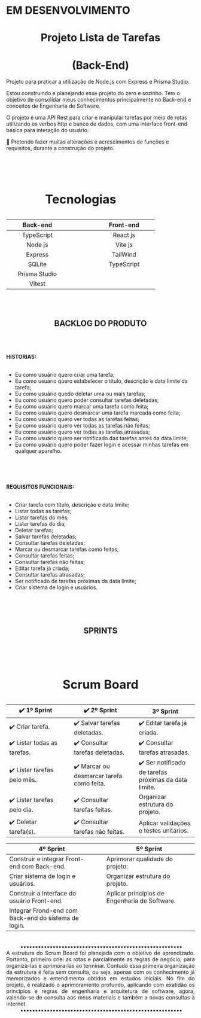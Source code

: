 # EM DESENVOLVIMENTO

<div align="center">

# Projeto Lista de Tarefas

# (Back-End)

</div>

Projeto para praticar a utilização de Node.js com Express e Prisma Studio.

Estou construindo e planejando esse projeto do zero e sozinho. Tem o objetivo de consolidar meus conhecimentos principalmente no Back-end e conceitos de Engenharia de Software.

O projeto é uma API Rest para criar e manipular tarefas por meio de rotas utilizando os verbos http e banco de dados, com uma interface front-end básica para interação do usuário.

🔹 Pretendo fazer muitas alterações e acrescimentos de funções e requisitos, durante a construção do projeto.


<br><br>

<div align="center">

</div>

<table width="300px" align="center">
      <caption> <h1 align="center">Tecnologias</h1> </caption>	         
       <thead>                      
               <th width="150px" style="text-align:center" colspan="1">Back-end</th>       
               <th width="50px"></th>         
               <th width="150px" style="text-align:center" colspan="2">Front-end</th>                
       </thead>
       <tbody align="center">          
           <tr>                           
                <td colspan="1">TypeScript</th>  
                <td></th>          
                <td colspan="2">React js</th>                 
           </tr>
           <tr>             
                 <td colspan="1">Node js</th> 
                  <td></th>  
                  <td colspan="2">Vite js</th>                
           </tr>           
            <tr>             
                 <td colspan="1">Express</th> 
                  <td></th>  
                  <td colspan="2">TailWind</th>                
           </tr>           
            <tr>             
                 <td colspan="1">SQLite</th> 
                  <td></th>  
                  <td colspan="2">TypeScript</th>                
           </tr>           
            <tr>             
                 <td colspan="1">Prisma Studio</th> 
                  <td></th>  
                  <td colspan="2"></th>                
           </tr>           
             <tr>             
                 <td colspan="1">Vitest</th> 
                  <td></th>  
                  <td colspan="2"></th>                
           </tr>           
       </tbody>
</table>

<br><br>

<div align="center">

## BACKLOG DO PRODUTO

</div>
<br><br><br>

<strong>
HISTORIAS:
</strong>
<br><br>

- Eu como usuário quero criar uma tarefa;
- Eu como usuário quero estabelecer o título, descrição e data limite da tarefa;
- Eu como usuário quedo deletar uma ou mais tarefas;
- Eu como usuário quero poder consultar tarefas deletadas;
- Eu como usuário quero marcar uma tarefa como feita;
- Eu como usuário quero desmarcar uma tarefa marcada como feita;
- Eu como usuário quero ver todas as tarefas feitas;
- Eu como usuário quero ver todas as tarefas não feitas;
- Eu como usuário quero ver todas as tarefas atrasadas;
- Eu como usuário quero ser notificado das tarefas antes
  da data limite;
- Eu como usuário quero poder fazer login e acessar minhas
  tarefas em qualquer aparelho.

<br><br><br>

<strong>
REQUISITOS FUNCIONAIS:
</strong>
<br><br>

- Criar tarefa com título, descrição e data limite;
- Listar todas as tarefas;
- Listar tarefas do mês;
- Listar tarefas do dia;
- Deletar tarefas;
- Salvar tarefas deletadas;
- Consultar tarefas deletadas;
- Marcar ou desmarcar tarefas como feitas;
- Consultar tarefas feitas;
- Consultar tarefas não feitas;
- Editar tarefa já criada;
- Consultar tarefas atrasadas;
- Ser notificado de tarefas próximas da data limite;
- Criar sistema de login e usuários.

<br><br><br>

<div align="center">

## SPRINTS

</div>

<br><br>

<table width="100%" align="center">
      <caption> <h1 align="center">Scrum Board</h1> </caption>	         
       <thead>                      
               <th width="32%" style="text-align:center" colspan="1">✔️ 1º Sprint</th>       
               <th></th>         
               <th width="32%" style="text-align:center" colspan="2">✔️ 2º Sprint</th>  
               <th></th> 
               <th width="32%" style="text-align:center" colspan="3">3º Sprint</th>    
       </thead>
       <tbody>          
           <tr>                           
                <td colspan="1">✔️ Criar tarefa.</th>  
                <td></th>          
                <td colspan="2">✔️ Salvar tarefas deletadas.</th>  
                <td></th> 
                 <td colspan="3">✔️ Editar tarefa já criada.</td>
           </tr>
           <tr>             
                 <td colspan="1">✔️ Listar todas as tarefas.</th> 
                  <td></th>  
                  <td colspan="2">✔️ Consultar tarefas deletadas.</th>
                  <td></th> 
                 <td colspan="3">✔️ Consultar tarefas atrasadas.</td>
           </tr>
           <tr>             
                <td colspan="1">✔️ Listar tarefas pelo mês.</th> 
                 <td></th>  
                 <td colspan="2">✔️ Marcar ou desmarcar tarefa como feita.</th>
                 <td></th> 
                 <td colspan="3">✔️ Ser notificado de tarefas próximas da data limite.</td>
           </tr>           
           <tr>             
                 <td colspan="1">✔️ Listar tarefas pelo dia.</th> 
                  <td></th>    
                  <td colspan="2">✔️ Consultar tarefas feitas.</th>
                  <td></th> 
                 <td colspan="3">Organizar estrutura do projeto.</td>
           </tr>
           <tr>             
                 <td colspan="1">✔️ Deletar tarefa(s).</th> 
                  <td></th>  
                  <td colspan="2">✔️ Consultar tarefas não feitas.</th>
                  <td></th>  
                 <td colspan="3">Aplicar validações e testes unitários.</td>
           </tr>
       </tbody>

</table>

<table width="66%" align="center">          
       <thead>                      
               <th width="49%" style="text-align:center" colspan="4">4º Sprint</th>       
               <th></th>         
               <th width="49%" style="text-align:center" colspan="4">5º Sprint</th>  
               <!-- <th></th> 
               <th width="32%" style="text-align:center" colspan="6">6º Sprint</th>     -->
       </thead>
       <tbody>          
           <tr>                           
                <td colspan="4">Construir e integrar Front-end com Back-end.</th>  
                <td></th>          
                <td colspan="5">Aprimorar qualidade do projeto:</th>  
                <!-- <td></th> 
                 <td colspan="6">Editar tarefa já criada</td> -->
           </tr>
           <tr>             
                 <td colspan="4">Criar sistema de login e usuários.</th> 
                  <td></th>  
                  <td colspan="5">Organizar estrutura do projeto.</th>
                  <!-- <td></th> 
                 <td colspan="6">Consultar tarefas deletadas</td> -->
           </tr>
           <tr>             
                <td colspan="4">Construir a Interface do usuário Front-end.</th> 
                 <td></th>  
                 <td colspan="5">Aplicar princípios de Engenharia de Software.</th>
                 <!-- <td></th> 
                 <td colspan="6"></td> -->
           </tr>           
           <tr>             
                 <td colspan="4">Integrar Frond-end com Back-end do sistema de login.</th> 
                  <td></th>    
                  <td colspan="5"></th>
                  <!-- <td></th> 
                 <td colspan="6"></td> -->
           </tr>
           <!-- <tr>              -->
                 <!-- <td colspan="4"></th>  -->
                  <!-- <td></th>  
                  <td colspan="5"></th>
                  <td></th>  
                 <td colspan="6"></td> -->
           <!-- </tr> -->
       </tbody>

</table>


<br>


<div align="center">️
▪️▪️▪️▪️▪️▪️▪️▪️▪️▪️▪️▪️▪️▪️▪️▪️▪️▪️▪️▪️▪️▪️▪️▪️▪️▪️▪️▪️▪️▪️▪️▪️▪️▪️▪️▪️▪️▪️▪️▪️▪️▪️▪️▪️▪️▪️▪️▪️▪️▪️▪️▪️▪️▪️▪️
</div>

<div align="justify">
A estrutura do Scrum Board foi planejada com o objetivo de aprendizado. Portanto, primeiro criei as rotas e parcialmente as regras de negócio, para organiza-las e aprimora-las ao terminar. Contudo essa primeira organização da estrutura é feita sem consulta, ou seja, apenas com os conhecimento já memorizados e entendimento obtidos em estudos iniciais.
No fim do projeto, é realizado o aprimoramento profundo, aplicando com exatidão os princípios e regras de engenharia e arquitetura de software, agora, valendo-se de consulta aos meus materiais e também a novas consultas à internet.
</div>

<div align="center">️
▪️▪️▪️▪️▪️▪️▪️▪️▪️▪️▪️▪️▪️▪️▪️▪️▪️▪️▪️▪️▪️▪️▪️▪️▪️▪️▪️▪️▪️▪️▪️▪️▪️▪️▪️▪️▪️▪️▪️▪️▪️▪️▪️▪️▪️▪️▪️▪️▪️▪️▪️▪️▪️▪️▪️
</div>